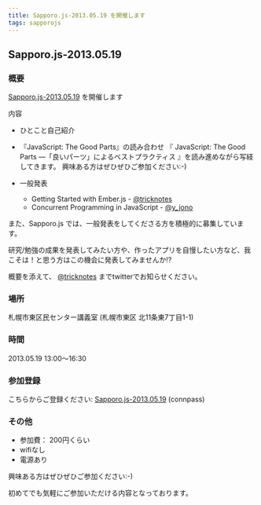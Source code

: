 ```yaml
---
title: Sapporo.js-2013.05.19 を開催します
tags: sapporojs
---
```

## Sapporo.js-2013.05.19

### 概要

[Sapporo.js-2013.05.19](http://connpass.com/event/2331/) を開催します

内容

+ ひとこと自己紹介
+ 『JavaScript: The Good Parts』の読み合わせ
  『 JavaScript: The Good Parts ―「良いパーツ」によるベストプラクティス 』を読み進めながら写経してきます。
興味ある方はぜひぜひご参加ください:-)
+ 一般発表

  * Getting Started with Ember.js - [@tricknotes](https://twitter.com/tricknotes)
  * Concurrent Programming in JavaScript  - [@y_jono](https://twitter.com/y_jono)

また、Sapporo.js では、一般発表をしてくださる方を積極的に募集しています。

研究/勉強の成果を発表してみたい方や、作ったアプリを自慢したい方など、我こそは！と思う方はこの機会に発表してみませんか!?

概要を添えて、 [@tricknotes](http://twitter.com/tricknotes) までtwitterでお知らせください。

### 場所

札幌市東区民センター講義室 (札幌市東区 北11条東7丁目1-1)

### 時間

2013.05.19 13:00〜16:30

### 参加登録

こちらからご登録ください: [Sapporo.js-2013.05.19](http://connpass.com/event/2331/) (connpass)

### その他

* 参加費： 200円くらい
* wifiなし
* 電源あり

興味ある方はぜひぜひご参加ください:-)

初めてでも気軽にご参加いただける内容となっております。
